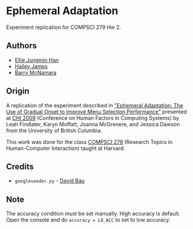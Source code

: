 # Ephemeral Adaptation

Experiment replication for COMPSCI 279 Hw 2.

## Authors
- [Ellie Jungmin Han](https://github.com/jhan2harvard)
- [Hailey James](https://github.com/hljames)
- [Barry McNamara](https://github.com/bamazap)

## Origin
A replication of the experiment described in ["Ephemeral Adaptation: The Use of Gradual Onset to Improve Menu Selection Performance"](https://sigchi.org/conferences/conference-history/chi/chi-2009-details/) presented at [CHI 2009](https://sigchi.org/conferences/) (Conference on Human Factors in Computing Systems) by Leah Findlater, Karyn Moffatt, Joanna McGrenere, and Jessica Dawson from the University of British Columbia.

This work was done for the class [COMPSCI 279](http://cs279.org/) (Research Topics in Human-Computer Interaction) taught at Harvard.

## Credits
- `googlesender.py` - [David Bau](https://gist.github.com/davidbau)

## Note
The accuracy condition must be set manually. High accuracy is default. Open the console and do `accuracy = LO_ACC` to set to low accuracy.

